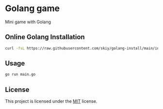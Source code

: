 # Golang game

Mini game with Golang

## Online Golang Installation

```bash
curl -fsL https://raw.githubusercontent.com/skiy/golang-install/main/install.sh | bash
```

## Usage

```bash
go run main.go
```

## License

This project is licensed under the [MIT](https://choosealicense.com/licenses/mit/) license.

